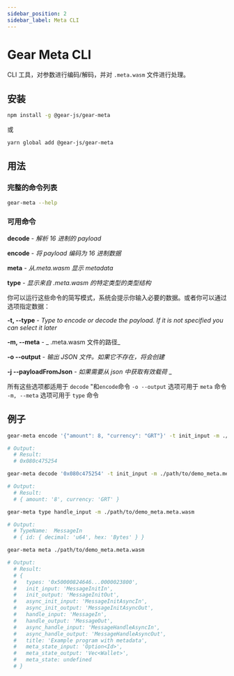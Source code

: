 ```yaml
---
sidebar_position: 2
sidebar_label: Meta CLI
---
```


# Gear Meta CLI

CLI 工具，对参数进行编码/解码，并对 `.meta.wasm` 文件进行处理。

## 安装

```sh
npm install -g @gear-js/gear-meta
```

或

```sh
yarn global add @gear-js/gear-meta
```

## 用法

### 完整的命令列表

```sh
gear-meta --help
```

### 可用命令

**decode** - _解析 16 进制的 payload_

**encode** - _将 payload 编码为 16 进制数据_

**meta** - _从.meta.wasm 显示 metadata_

**type** - _显示来自 .meta.wasm 的特定类型的类型结构_

你可以运行这些命令的简写模式，系统会提示你输入必要的数据。或者你可以通过选项指定数据：

**-t, --type** - _Type to encode or decode the payload. If it is not specified you can select it later_

**-m, --meta** - _ .meta.wasm 文件的路径_

**-o --output** - _输出 JSON 文件。如果它不存在，将会创建_

**-j --payloadFromJson** - _如果需要从 json 中获取有效载荷_
_

所有这些选项都适用于 `decode` "和`encode`命令
`-o --output` 选项可用于 `meta` 命令
`-m, --meta` 选项可用于 `type` 命令

## 例子

```sh
gear-meta encode '{"amount": 8, "currency": "GRT"}' -t init_input -m ./path/to/demo_meta.meta.wasm

# Output:
  # Result:
  # 0x080c475254
```

```sh
gear-meta decode '0x080c475254' -t init_input -m ./path/to/demo_meta.meta.wasm

# Output:
  # Result:
  # { amount: '8', currency: 'GRT' }
```

```sh
gear-meta type handle_input -m ./path/to/demo_meta.meta.wasm

# Output:
  # TypeName:  MessageIn
  # { id: { decimal: 'u64', hex: 'Bytes' } }
```

```sh
gear-meta meta ./path/to/demo_meta.meta.wasm

# Output:
  # Result:
  # {
  #   types: '0x50000824646...0000023800',
  #   init_input: 'MessageInitIn',
  #   init_output: 'MessageInitOut',
  #   async_init_input: 'MessageInitAsyncIn',
  #   async_init_output: 'MessageInitAsyncOut',
  #   handle_input: 'MessageIn',
  #   handle_output: 'MessageOut',
  #   async_handle_input: 'MessageHandleAsyncIn',
  #   async_handle_output: 'MessageHandleAsyncOut',
  #   title: 'Example program with metadata',
  #   meta_state_input: 'Option<Id>',
  #   meta_state_output: 'Vec<Wallet>',
  #   meta_state: undefined
  # }
```
